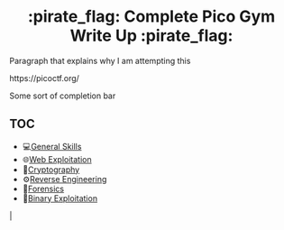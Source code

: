 <h1 align="center"> :pirate_flag: Complete Pico Gym Write Up :pirate_flag:</h1>

<p> Paragraph that explains why I am attempting this </p>

<p> https://picoctf.org/

<p> Some sort of completion bar </p>

## TOC 
- :computer:[General Skills](general_skills/README.MD)
- :globe_with_meridians:[Web Exploitation](###)
- :closed_lock_with_key:[Cryptography](cryptography/README.MD)
- :gear:[Reverse Engineering](###)
- :microscope:[Forensics](###)
- :space_invader:[Binary Exploitation](###)

| 




